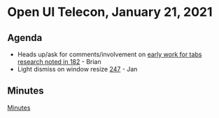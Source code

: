 # Open UI Telecon, January 21, 2021

## Agenda
* Heads up/ask for comments/involvement on [early work for tabs research noted in 182](https://github.com/openui/open-ui/issues/182#issuecomment-754155769) - Brian
* Light dismiss on window resize [247](https://github.com/openui/open-ui/issues/247) - Jan

## Minutes
[Minutes](https://www.w3.org/2021/01/21-openui-minutes.html)
